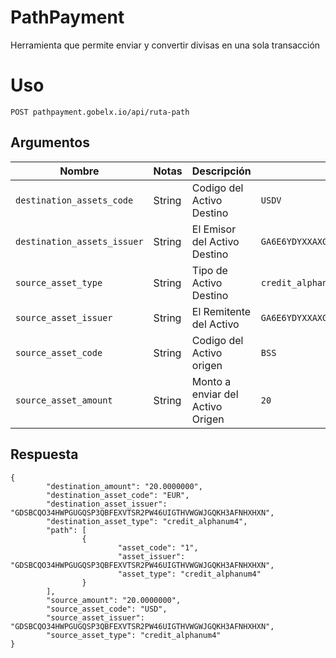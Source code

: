 # PathPayment



Herramienta que permite enviar y convertir divisas en una sola transacción



<h1>Uso</h1>


<pre><code>POST pathpayment.gobelx.io/api/ruta-path</code></pre>


<h2>Argumentos</h2>

<table>
<thead>
<tr>
<th><font style="vertical-align: inherit;"><font style="vertical-align: inherit;">Nombre</font></font></th>
<th><font style="vertical-align: inherit;"><font style="vertical-align: inherit;">Notas</font></font></th>
<th><font style="vertical-align: inherit;"><font style="vertical-align: inherit;">Descripción</font></font></th>
<th><font style="vertical-align: inherit;"><font style="vertical-align: inherit;">Ejemplo</font></font></th>
</tr>
</thead>
<tbody>
<tr>
<td><code>destination_assets_code</code></td>
<td><font style="vertical-align: inherit;"><font style="vertical-align: inherit;">String</font></font></td>
<td><font style="vertical-align: inherit;"><font style="vertical-align: inherit;">Codigo del Activo Destino</font></font></td>
<td><code>USDV</code></td>
</tr>
<tr>
<td><code>destination_assets_issuer</code></td>
<td><font style="vertical-align: inherit;"><font style="vertical-align: inherit;">String</font></font></td>
<td><font style="vertical-align: inherit;"><font style="vertical-align: inherit;">El Emisor del Activo Destino</font></font></td>
<td><code>GA6E6YDYXXAXG4VZAOGIX3N3HETLMGVBLQKAAIZQ3PIMQGHAQ63RA6EO</code></td>
</tr>
<tr>
<td><code>source_asset_type</code></td>
<td><font style="vertical-align: inherit;"><font style="vertical-align: inherit;">String</font></font></td>
<td><font style="vertical-align: inherit;"><font style="vertical-align: inherit;">Tipo de Activo Destino</font></font></td>
<td><code>credit_alphanum4</code></td>
</tr>
<tr>
<td><code>source_asset_issuer</code></td>
<td><font style="vertical-align: inherit;"><font style="vertical-align: inherit;">String</font></font></td>
<td><font style="vertical-align: inherit;"><font style="vertical-align: inherit;"></font>El Remitente del Activo </font></td>
<td><code>GA6E6YDYXXAXG4VZAOGIX3N3HETLMGVBLQKAAIZQ3PIMQGHAQ63RA6EO</code></td>
</tr>
<tr>
<td><code>source_asset_code</code></td>
<td><font style="vertical-align: inherit;"><font style="vertical-align: inherit;">String</font></font></td>
<td><font style="vertical-align: inherit;"><font style="vertical-align: inherit;">Codigo del Activo origen</font></font></td>
<td><code>BSS</code></td>
</tr>
<tr>
<td><code>source_asset_amount</code></td>
<td><font style="vertical-align: inherit;"><font style="vertical-align: inherit;">String</font></font></td>
<td><font style="vertical-align: inherit;"><font style="vertical-align: inherit;">Monto a enviar del Activo Origen </font><font style="vertical-align: inherit;"></font></font></td>
<td><code>20</code></td>
</tr>
</tbody>
</table>


<h2>Respuesta</h2>

<pre class="cm-s-monokai CodeMirror codeBlock codeBlock--syntaxHighlight"><code class="language-json">{
        <span class="cm-string">"destination_amount"</span>: <span class="cm-string">"20.0000000"</span>,
        <span class="cm-string">"destination_asset_code"</span>: <span class="cm-string">"EUR"</span>,
        <span class="cm-string">"destination_asset_issuer"</span>: <span class="cm-string">"GDSBCQO34HWPGUGQSP3QBFEXVTSR2PW46UIGTHVWGWJGQKH3AFNHXHXN"</span>,
        <span class="cm-string">"destination_asset_type"</span>: <span class="cm-string">"credit_alphanum4"</span>,
        <span class="cm-string">"path"</span>: [
                {
                        <span class="cm-string cm-property">"asset_code"</span>: <span class="cm-string">"1"</span>,
                        <span class="cm-string cm-property">"asset_issuer"</span>: <span class="cm-string">"GDSBCQO34HWPGUGQSP3QBFEXVTSR2PW46UIGTHVWGWJGQKH3AFNHXHXN"</span>,
                        <span class="cm-string cm-property">"asset_type"</span>: <span class="cm-string">"credit_alphanum4"</span>
                }
        ],
        <span class="cm-string">"source_amount"</span>: <span class="cm-string">"20.0000000"</span>,
        <span class="cm-string">"source_asset_code"</span>: <span class="cm-string">"USD"</span>,
        <span class="cm-string">"source_asset_issuer"</span>: <span class="cm-string">"GDSBCQO34HWPGUGQSP3QBFEXVTSR2PW46UIGTHVWGWJGQKH3AFNHXHXN"</span>,
        <span class="cm-string">"source_asset_type"</span>: <span class="cm-string">"credit_alphanum4"</span>
}
</code></pre>
